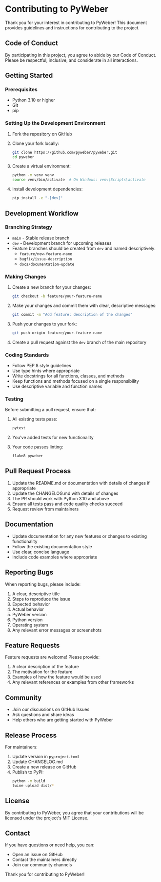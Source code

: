 
# Contributing to PyWeber

Thank you for your interest in contributing to PyWeber! This document provides guidelines and instructions for contributing to the project.

## Code of Conduct

By participating in this project, you agree to abide by our Code of Conduct. Please be respectful, inclusive, and considerate in all interactions.

## Getting Started

### Prerequisites

- Python 3.10 or higher
- Git
- pip

### Setting Up the Development Environment

1. Fork the repository on GitHub
2. Clone your fork locally:
   ```bash
   git clone https://github.com/pyweber/pyweber.git
   cd pyweber
   ```

3. Create a virtual environment:
   ```bash
   python -m venv venv
   source venv/bin/activate  # On Windows: venv\Scripts\activate
   ```

4. Install development dependencies:
   ```bash
   pip install -e ".[dev]"
   ```

## Development Workflow

### Branching Strategy

- `main` - Stable release branch
- `dev` - Development branch for upcoming releases
- Feature branches should be created from `dev` and named descriptively:
  - `feature/new-feature-name`
  - `bugfix/issue-description`
  - `docs/documentation-update`

### Making Changes

1. Create a new branch for your changes:
   ```bash
   git checkout -b feature/your-feature-name
   ```

2. Make your changes and commit them with clear, descriptive messages:
   ```bash
   git commit -m "Add feature: description of the changes"
   ```

3. Push your changes to your fork:
   ```bash
   git push origin feature/your-feature-name
   ```

4. Create a pull request against the `dev` branch of the main repository

### Coding Standards

- Follow PEP 8 style guidelines
- Use type hints where appropriate
- Write docstrings for all functions, classes, and methods
- Keep functions and methods focused on a single responsibility
- Use descriptive variable and function names

### Testing

Before submitting a pull request, ensure that:

1. All existing tests pass:
   ```bash
   pytest
   ```

2. You've added tests for new functionality
3. Your code passes linting:
   ```bash
   flake8 pyweber
   ```

## Pull Request Process

1. Update the README.md or documentation with details of changes if appropriate
2. Update the CHANGELOG.md with details of changes
3. The PR should work with Python 3.10 and above
4. Ensure all tests pass and code quality checks succeed
5. Request review from maintainers

## Documentation

- Update documentation for any new features or changes to existing functionality
- Follow the existing documentation style
- Use clear, concise language
- Include code examples where appropriate

## Reporting Bugs

When reporting bugs, please include:

1. A clear, descriptive title
2. Steps to reproduce the issue
3. Expected behavior
4. Actual behavior
5. PyWeber version
6. Python version
7. Operating system
8. Any relevant error messages or screenshots

## Feature Requests

Feature requests are welcome! Please provide:

1. A clear description of the feature
2. The motivation for the feature
3. Examples of how the feature would be used
4. Any relevant references or examples from other frameworks

## Community

- Join our discussions on GitHub Issues
- Ask questions and share ideas
- Help others who are getting started with PyWeber

## Release Process

For maintainers:

1. Update version in `pyproject.toml`
2. Update CHANGELOG.md
3. Create a new release on GitHub
4. Publish to PyPI:
   ```bash
   python -m build
   twine upload dist/*
   ```

## License

By contributing to PyWeber, you agree that your contributions will be licensed under the project's MIT License.

## Contact

If you have questions or need help, you can:

- Open an issue on GitHub
- Contact the maintainers directly
- Join our community channels

Thank you for contributing to PyWeber!